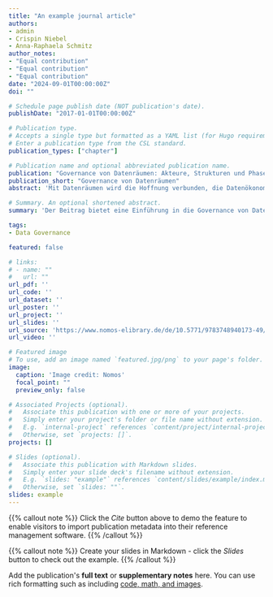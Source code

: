 ```yaml
---
title: "An example journal article"
authors:
- admin
- Crispin Niebel
- Anna-Raphaela Schmitz
author_notes:
- "Equal contribution"
- "Equal contribution"
- "Equal contribution"
date: "2024-09-01T00:00:00Z"
doi: ""

# Schedule page publish date (NOT publication's date).
publishDate: "2017-01-01T00:00:00Z"

# Publication type.
# Accepts a single type but formatted as a YAML list (for Hugo requirements).
# Enter a publication type from the CSL standard.
publication_types: ["chapter"]

# Publication name and optional abbreviated publication name.
publication: "Governance von Datenräumen: Akteure, Strukturen und Phasen der Datenraum-Governance"
publication_short: "Governance von Datenräumen"
abstract: 'Mit Datenräumen wird die Hoffnung verbunden, die Datenökonomie zu stärken und dabei die Rechte auf Privatheit, Transparenz und Selbstbestimmung zu verbessern. Datenräume sind föderiert aufgebaut und bieten daher einer Vielzahl von Akteuren die Möglichkeit, als Teilnehmende und Betreiber mitzuwirken. Dies ist jedoch Chance und Herausforderung zugleich: Einerseits lassen sich Datensouveränität, Wettbewerb und Innovation in offenen Datenräumen potenziell leichter realisieren als in zentralisierten Infrastrukturen. Andererseits gilt es dafür ein effizientes, effektives und faires Zusammenwirken der Akteure durch entsprechende Governance-Arrangements zu gewährleisten. Zweck dieses Beitrags ist es, eine Einführung in Themen der Datentraum-Governance zu bieten und so die theoretische Auseinandersetzung mit Lösungen sowie die praktische Umsetzung dieser zu fördern. Dazu wird jeweils kurz auf grundlegende Themen, darunter Akteure, Strukturen und Phasen der Datenraum-Governance, eingegangen.'

# Summary. An optional shortened abstract.
summary: 'Der Beitrag bietet eine Einführung in die Governance von Datenräumen, die als föderierte Infrastrukturen Chancen für Datensouveränität, Wettbewerb und Innovation bieten.'

tags:
- Data Governance

featured: false

# links:
# - name: ""
#   url: ""
url_pdf: ''
url_code: ''
url_dataset: ''
url_poster: ''
url_project: ''
url_slides: ''
url_source: 'https://www.nomos-elibrary.de/de/10.5771/9783748940173-49/governance-von-datenraeumen-akteure-strukturen-und-phasen-der-datenraum-governance?page=3'
url_video: ''

# Featured image
# To use, add an image named `featured.jpg/png` to your page's folder. 
image:
  caption: 'Image credit: Nomos'
  focal_point: ""
  preview_only: false

# Associated Projects (optional).
#   Associate this publication with one or more of your projects.
#   Simply enter your project's folder or file name without extension.
#   E.g. `internal-project` references `content/project/internal-project/index.md`.
#   Otherwise, set `projects: []`.
projects: []

# Slides (optional).
#   Associate this publication with Markdown slides.
#   Simply enter your slide deck's filename without extension.
#   E.g. `slides: "example"` references `content/slides/example/index.md`.
#   Otherwise, set `slides: ""`.
slides: example
---
```


{{% callout note %}}
Click the *Cite* button above to demo the feature to enable visitors to import publication metadata into their reference management software.
{{% /callout %}}

{{% callout note %}}
Create your slides in Markdown - click the *Slides* button to check out the example.
{{% /callout %}}

Add the publication's **full text** or **supplementary notes** here. You can use rich formatting such as including [code, math, and images](https://docs.hugoblox.com/content/writing-markdown-latex/).
